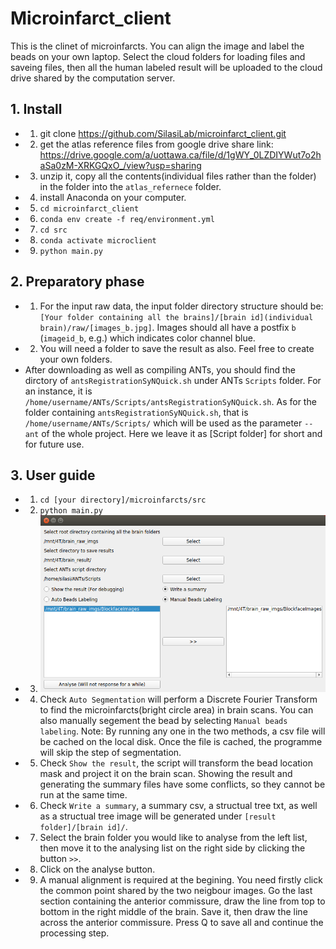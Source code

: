 # Microinfarct\_client
This is the clinet of microinfarcts. You can align the image and label the beads on your own laptop. Select the cloud folders for loading files and saveing files, then all the human labeled result will be uploaded to the cloud drive shared by the computation server.
## 1. Install
* 1. git clone https://github.com/SilasiLab/microinfarct_client.git
* 2. get the atlas reference files from google drive share link: https://drive.google.com/a/uottawa.ca/file/d/1gWY_0LZDIYWut7o2haSa0zM-XRKGQxO_/view?usp=sharing
* 3. unzip it, copy all the contents(individual files rather than the folder) in the folder into the `atlas_refernece` folder.
* 4. install Anaconda on your computer.
* 5. `cd microinfarct_client`
* 6. `conda env create -f req/environment.yml`
* 7. `cd src`
* 8. `conda activate microclient`
* 9. `python main.py`
## 2. Preparatory phase
  * 1. For the input raw data, the input folder directory structure should be: `[Your folder containing all the brains]/[brain id](individual brain)/raw/[images_b.jpg]`. Images should all have a postfix `b` (`imageid_b`, e.g.) which indicates color channel blue.
  * 2. You will need a folder to save the result as also. Feel free to create your own folders.
  * After downloading as well as compiling ANTs, you should find the dirctory of `antsRegistrationSyNQuick.sh` under ANTs `Scripts` folder. For an instance, it is `/home/username/ANTs/Scripts/antsRegistrationSyNQuick.sh`. As for the folder containing `antsRegistrationSyNQuick.sh`, that is `/home/username/ANTs/Scripts/` which will be used as the parameter `--ant` of the whole project. Here we leave it as [Script folder] for short and for future use.
  
## 3. User guide
  * 1. `cd [your directory]/microinfarcts/src`
  * 2. `python main.py`
  * 3. 
       ![Gui](/pics/microinfarctsGUI.png)
  * 4. Check `Auto Segmentation` will perform a Discrete Fourier Transform to find the microinfarcts(bright circle area) in brain scans. You can also manually segement the bead by selecting `Manual beads labeling`. Note: By running any one in the two methods, a csv file will be cached on the local disk. Once the file is cached, the programme will skip the step of segmentation.  
  * 5. Check `Show the result`, the script will transform the bead location mask and project it on the brain scan. Showing the result and generating the summary files have some conflicts, so they cannot be run at the same time.
  * 6. Check `Write a summary`, a summary csv, a structual tree txt, as well as a structual tree image will be generated under `[result folder]/[brain id]/`.
  * 7. Select the brain folder you would like to analyse from the left list, then move it to the analysing list on the right side by clicking the button `>>`.
  * 8. Click on the analyse button.
  * 9. A manual alignment is required at the begining. You need firstly click the common point shared by the two neigbour images. Go the last section containing the anterior commissure, draw the line from top to bottom in the right middle of the brain. Save it, then draw the line across the anterior commissure. Press Q to save all and continue the processing step.

